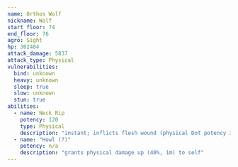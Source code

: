 ```yaml
---
name: Orthos Wolf
nickname: Wolf
start_floor: 74
end_floor: 76
agro: Sight
hp: 302404
attack_damage: 5837
attack_type: Physical
vulnerabilities:
  bind: unknown
  heavy: unknown
  sleep: true
  slow: unknown
  stun: true
abilities:
  - name: Neck Rip
    potency: 120
    type: Physical
    description: "instant; inflicts flesh wound (physical DoT potency 30, 30s)"
  - name: "Howl (?)"
    potency: n/a
    description: "grants physical damage up (40%, 1m) to self"
---
```

